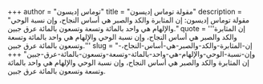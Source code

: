 +++
author = "توماس إديسون"
title = "مقولة توماس إديسون"
description = "مقولة توماس إديسون: إن المثابرة والكد والصبر هي أساس النجاح، وإن نسبة الوحي والإلهام هي واحد بالمائة وتسعة وتسعون بالمائة عرق جبين."
quote = '''إن المثابرة والكد والصبر هي أساس النجاح، وإن نسبة الوحي والإلهام هي واحد بالمائة وتسعة وتسعون بالمائة عرق جبين.'''
slug = "إن-المثابرة-والكد-والصبر-هي-أساس-النجاح،-وإن-نسبة-الوحي-والإلهام-هي-واحد-بالمائة-وتسعة-وتسعون-بالمائة-عرق-جبين"
+++
إن المثابرة والكد والصبر هي أساس النجاح، وإن نسبة الوحي والإلهام هي واحد بالمائة وتسعة وتسعون بالمائة عرق جبين.
